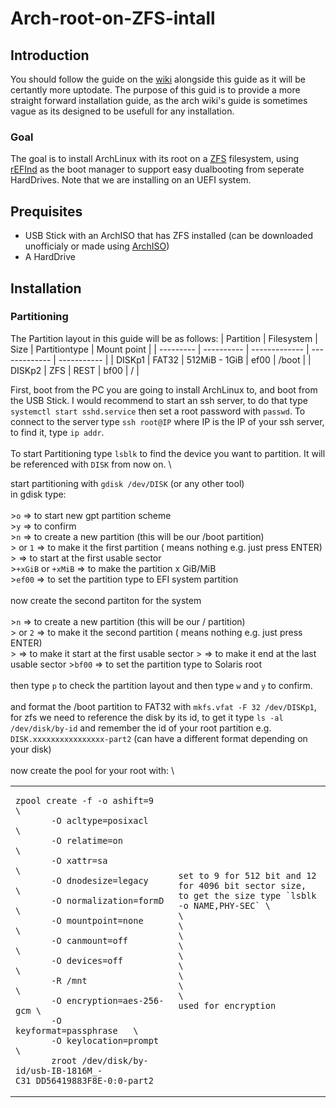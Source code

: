 # Arch-root-on-ZFS-intall
## Introduction
You should follow the guide on the [wiki](https://wiki.archlinux.org/title/Install_Arch_Linux_on_ZFS) alongside this guide as it will be certantly more uptodate. The purpose of this guid is to provide a more straight forward installation guide, as the arch wiki's guide is sometimes vague as its designed to be usefull for any installation.

### Goal
The goal is to install ArchLinux with its root on a [ZFS](https://wiki.archlinux.org/title/ZFS) filesystem, using [rEFInd](https://wiki.archlinux.org/title/REFInd) as the boot manager to support easy dualbooting from seperate HardDrives. Note that we are installing on an UEFI system.

## Prequisites
* USB Stick with an ArchISO that has ZFS installed (can be downloaded unofficialy or made using [ArchISO](https://wiki.archlinux.org/title/Archiso))
* A HardDrive

## Installation
### Partitioning
The Partition layout in this guide will be as follows:
| Partition | Filesystem | Size          | Partitiontype | Mount point |
| --------- | ---------- | ------------- | ------------- | ----------- |
| DISKp1   | FAT32      | 512MiB - 1GiB | ef00          | /boot       |
| DISKp2   | ZFS        | REST          | bf00          | /           |

First, boot from the PC you are going to install ArchLinux to, and boot from the USB Stick. I would recommend to start an ssh server, to do that type `systemctl start sshd.service` then set a root password with `passwd`. To connect to the server type `ssh root@IP` where IP is the IP of your ssh server, to find it, type `ip addr`. \
\
To start Partitioning type `lsblk` to find the device you want to partition. It will be referenced with `DISK` from now on. \

start partitioning with `gdisk /dev/DISK` (or any other tool) \
in gdisk type: \
\
\>`o` => to start new gpt partition scheme \
\>`y` => to confirm \
\>`n` => to create a new partition (this will be our /boot partition) \
\>`​` or `1` => to make it the first partition (`​` means nothing e.g. just press ENTER) \
\>`​` => to start at the first usable sector \
\>`+xGiB` or `+xMiB` => to make the partition x GiB/MiB \
\>`ef00` => to set the partition type to EFI system partition \
\
now create the second partiton for the system \
\
\>`n` => to create a new partition (this will be our / partition) \
\>`​` or `2` => to make it the second partition (`​` means nothing e.g. just press ENTER) \
\>`​` => to make it start at the first usable sector
\>`​` => to make it end at the last usable sector
\>`bf00` => to set the partition type to Solaris root \
\
then type `p` to check the partition layout and then type `w` and `y` to confirm. \
\
and format the /boot partition to FAT32 with `mkfs.vfat -F 32 /dev/DISKp1`, \
for zfs we need to reference the disk by its id, to get it type `ls -al /dev/disk/by-id` and remember the id of your root partition e.g. `DISK.xxxxxxxxxxxxxxxx-part2` (can have a different format depending on your disk) \
\
now create the pool for your root with: \
<table>
<tr>
<td>
       
```
zpool create -f -o ashift=9         \
       -O acltype=posixacl       \
       -O relatime=on            \
       -O xattr=sa               \
       -O dnodesize=legacy       \
       -O normalization=formD    \
       -O mountpoint=none        \
       -O canmount=off           \
       -O devices=off            \
       -R /mnt                   \
       -O encryption=aes-256-gcm \
       -O keyformat=passphrase   \
       -O keylocation=prompt     \
       zroot /dev/disk/by-id/usb-IB-1816M_-C31_DD56419883F8E-0:0-part2
```

</td>
<td>

```
set to 9 for 512 bit and 12 for 4096 bit sector size, to get the size type `lsblk -o NAME,PHY-SEC` \
\
\
\
\
\
\
\
\
\
used for encryption
```

</td>
</tr>
</table>


